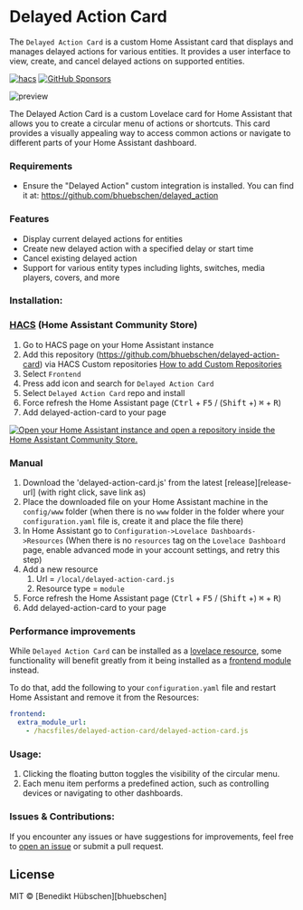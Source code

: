 # Delayed Action Card

The `Delayed Action Card` is a custom Home Assistant card that displays and manages delayed actions for various entities. It provides a user interface to view, create, and cancel delayed actions on supported entities.

[![hacs][hacs-image]][hacs-url]
[![GitHub Sponsors][gh-sponsors-image]][gh-sponsors-url]

![preview]

The Delayed Action Card is a custom Lovelace card for Home Assistant that allows you to create a circular menu of actions or shortcuts. This card provides a visually appealing way to access common actions or navigate to different parts of your Home Assistant dashboard.

### Requirements

- Ensure the "Delayed Action" custom integration is installed. You can find it at: https://github.com/bhuebschen/delayed_action

### Features

- Display current delayed actions for entities
- Create new delayed action with a specified delay or start time
- Cancel existing delayed action
- Support for various entity types including lights, switches, media players, covers, and more

### Installation:

### [HACS](hacs) (Home Assistant Community Store)

1. Go to HACS page on your Home Assistant instance
1. Add this repository (https://github.com/bhuebschen/delayed-action-card) via HACS Custom repositories [How to add Custom Repositories](https://hacs.xyz/docs/faq/custom_repositories/)
1. Select `Frontend`
1. Press add icon and search for `Delayed Action Card`
1. Select `Delayed Action Card` repo and install
1. Force refresh the Home Assistant page (<kbd>Ctrl</kbd> + <kbd>F5</kbd> / (<kbd>Shift</kbd> +) <kbd>⌘</kbd> + <kbd>R</kbd>)
1. Add delayed-action-card to your page

[![Open your Home Assistant instance and open a repository inside the Home Assistant Community Store.](https://my.home-assistant.io/badges/hacs_repository.svg)](https://my.home-assistant.io/redirect/hacs_repository/?owner=bhuebschen&repository=delayed-action-card&category=plugin)

### Manual

1. Download the 'delayed-action-card.js' from the latest [release][release-url] (with right click, save link as)
1. Place the downloaded file on your Home Assistant machine in the `config/www` folder (when there is no `www` folder in the folder where your `configuration.yaml` file is, create it and place the file there)
1. In Home Assistant go to `Configuration->Lovelace Dashboards->Resources` (When there is no `resources` tag on the `Lovelace Dashboard` page, enable advanced mode in your account settings, and retry this step)
1. Add a new resource
   1. Url = `/local/delayed-action-card.js`
   1. Resource type = `module`
1. Force refresh the Home Assistant page (<kbd>Ctrl</kbd> + <kbd>F5</kbd> / (<kbd>Shift</kbd> +) <kbd>⌘</kbd> + <kbd>R</kbd>)
1. Add delayed-action-card to your page

### Performance improvements

While `Delayed Action Card` can be installed as a [lovelace resource](https://www.home-assistant.io/lovelace/dashboards/#resources), some functionality will benefit greatly from it being installed as a [frontend module](https://www.home-assistant.io/integrations/frontend/#extra_module_url) instead.

To do that, add the following to your `configuration.yaml` file and restart Home Assistant and remove it from the Resources:

```yaml
frontend:
  extra_module_url:
    - /hacsfiles/delayed-action-card/delayed-action-card.js
```


### Usage:
1. Clicking the floating button toggles the visibility of the circular menu.
2. Each menu item performs a predefined action, such as controlling devices or navigating to other dashboards.

### Issues & Contributions:
If you encounter any issues or have suggestions for improvements, feel free to [open an issue](https://github.com/bhuebschen/delayed-action-card/issues) or submit a pull request.

## License

MIT © [Benedikt Hübschen][bhuebschen]

<!-- Badges -->

[hacs-url]: https://github.com/hacs/integration
[hacs-image]: https://img.shields.io/badge/hacs-custom-orange.svg?style=flat-square
[gh-sponsors-url]: https://github.com/sponsors/bhuebschen
[gh-sponsors-image]: https://img.shields.io/github/sponsors/bhuebschen?style=flat-square

<!-- References -->

[preview]: https://github.com/bhuebschen/delayed-action-card/assets/1864448/39352877-43fa-49ce-a517-079e3783a95d
[home-assistant]: https://www.home-assistant.io/
[hacs]: https://hacs.xyz
[latest-release]: https://github.com/bhuebschen/delayed-action-card/releases/latest
[ha-scripts]: https://www.home-assistant.io/docs/scripts/
[edit-readme]: https://github.com/bhuebschen/delayed-action-card/edit/master/README.md
